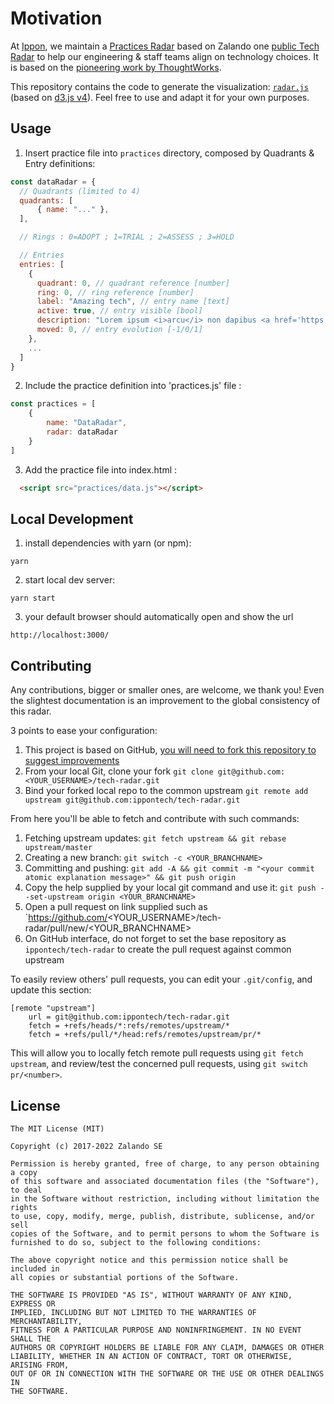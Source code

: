 # Motivation

At [Ippon](https://fr.ippon.tech/), we maintain a [Practices Radar](https://ippontech.github.io/tech-radar/) 
based on Zalando one [public Tech Radar](http://zalando.github.io/tech-radar/) to help our engineering & staff teams
align on technology choices. It is based on the [pioneering work
by ThoughtWorks](https://www.thoughtworks.com/radar).

This repository contains the code to generate the visualization:
[`radar.js`](/docs/radar.js) (based on [d3.js v4](https://d3js.org)).
Feel free to use and adapt it for your own purposes.

## Usage

1. Insert practice file into `practices` directory, composed by Quadrants & Entry definitions:

```js
const dataRadar = {
  // Quadrants (limited to 4)
  quadrants: [
      { name: "..." },
  ],

  // Rings : 0=ADOPT ; 1=TRIAL ; 2=ASSESS ; 3=HOLD

  // Entries
  entries: [
    {
      quadrant: 0, // quadrant reference [number]
      ring: 0, // ring reference [number]
      label: "Amazing tech", // entry name [text]
      active: true, // entry visible [bool]
      description: "Lorem ipsum <i>arcu</i> non dapibus <a href='https://blog.ippon.fr/'>blogus</a>.", // entry description modal [text/html]
      moved: 0, // entry evolution [-1/0/1]
    },
    ...
  ]
}
```

2. Include the practice definition into 'practices.js' file :

```js
const practices = [
    {
        name: "DataRadar",
        radar: dataRadar
    }
]
```

3. Add the practice file into index.html :

```html
  <script src="practices/data.js"></script>

```

## Local Development

1. install dependencies with yarn (or npm):

```
yarn 
```

2. start local dev server:

```
yarn start
```

3. your default browser should automatically open and show the url
 
```
http://localhost:3000/
```

## Contributing

Any contributions, bigger or smaller ones, are welcome, we thank you! Even the slightest documentation is an improvement
to the global consistency of this radar.

3 points to ease your configuration:
1. This project is based on GitHub, [you will need to fork this repository to suggest improvements](https://help.github.com/articles/fork-a-repo)
2. From your local Git, clone your fork `git clone git@github.com:<YOUR_USERNAME>/tech-radar.git`
3. Bind your forked local repo to the common upstream `git remote add upstream git@github.com:ippontech/tech-radar.git`

From here you'll be able to fetch and contribute with such commands:
1. Fetching upstream updates: `git fetch upstream && git rebase upstream/master`
2. Creating a new branch: `git switch -c <YOUR_BRANCHNAME>`
3. Committing and pushing: `git add -A && git commit -m "<your commit atomic explanation message>" && git push origin`
4. Copy the help supplied by your local git command and use it: `git push --set-upstream origin <YOUR_BRANCHNAME>` 
5. Open a pull request on link supplied such as `https://github.com/<YOUR_USERNAME>/tech-radar/pull/new/<YOUR_BRANCHNAME>
6. On GitHub interface, do not forget to set the base repository as `ippontech/tech-radar` to create the pull request against common upstream

To easily review others' pull requests, you can edit your `.git/config`, and update this section:
```
[remote "upstream"]
	url = git@github.com:ippontech/tech-radar.git
	fetch = +refs/heads/*:refs/remotes/upstream/*
	fetch = +refs/pull/*/head:refs/remotes/upstream/pr/*
```
This will allow you to locally fetch remote pull requests using `git fetch upstream`, 
and review/test the concerned pull requests, using `git switch pr/<number>`.

## License

```
The MIT License (MIT)

Copyright (c) 2017-2022 Zalando SE

Permission is hereby granted, free of charge, to any person obtaining a copy
of this software and associated documentation files (the "Software"), to deal
in the Software without restriction, including without limitation the rights
to use, copy, modify, merge, publish, distribute, sublicense, and/or sell
copies of the Software, and to permit persons to whom the Software is
furnished to do so, subject to the following conditions:

The above copyright notice and this permission notice shall be included in
all copies or substantial portions of the Software.

THE SOFTWARE IS PROVIDED "AS IS", WITHOUT WARRANTY OF ANY KIND, EXPRESS OR
IMPLIED, INCLUDING BUT NOT LIMITED TO THE WARRANTIES OF MERCHANTABILITY,
FITNESS FOR A PARTICULAR PURPOSE AND NONINFRINGEMENT. IN NO EVENT SHALL THE
AUTHORS OR COPYRIGHT HOLDERS BE LIABLE FOR ANY CLAIM, DAMAGES OR OTHER
LIABILITY, WHETHER IN AN ACTION OF CONTRACT, TORT OR OTHERWISE, ARISING FROM,
OUT OF OR IN CONNECTION WITH THE SOFTWARE OR THE USE OR OTHER DEALINGS IN
THE SOFTWARE.
```
